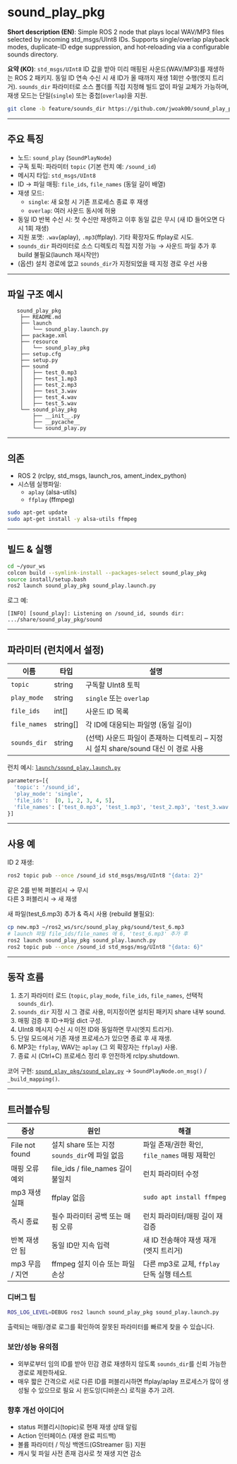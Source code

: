 # sound_play_pkg

**Short description (EN)**: Simple ROS 2 node that plays local WAV/MP3 files selected by incoming std_msgs/UInt8 IDs. Supports single/overlap playback modes, duplicate-ID edge suppression, and hot‑reloading via a configurable sounds directory.

**요약 (KO)**: `std_msgs/UInt8` ID 값을 받아 미리 매핑된 사운드(WAV/MP3)를 재생하는 ROS 2 패키지. 동일 ID 연속 수신 시 새 ID가 올 때까지 재생 1회만 수행(엣지 트리거). `sounds_dir` 파라미터로 소스 폴더를 직접 지정해 빌드 없이 파일 교체가 가능하며, 재생 모드는 단일(`single`) 또는 중첩(`overlap`)을 지원.

```bash
git clone -b feature/sounds_dir https://github.com/jwoak00/sound_play_pkg.git
```

---

## 주요 특징

- 노드: `sound_play` (`SoundPlayNode`)
- 구독 토픽: 파라미터 `topic` (기본 런치 예: `/sound_id`)
- 메시지 타입: `std_msgs/UInt8`
- ID → 파일 매핑: `file_ids`, `file_names` (동일 길이 배열)
- 재생 모드:
  - `single`: 새 요청 시 기존 프로세스 종료 후 재생
  - `overlap`: 여러 사운드 동시에 허용
- 동일 ID 반복 수신 시: 첫 수신만 재생하고 이후 동일 값은 무시 (새 ID 들어오면 다시 1회 재생)
- 지원 포맷: `.wav`(aplay), `.mp3`(ffplay). 기타 확장자도 ffplay로 시도.
- `sounds_dir` 파라미터로 소스 디렉토리 직접 지정 가능 → 사운드 파일 추가 후 build 불필요(launch 재시작만)
- (옵션) 설치 경로에 없고 `sounds_dir`가 지정되었을 때 지정 경로 우선 사용


---

## 파일 구조 예시

```
   sound_play_pkg
    ├── README.md
    ├── launch
    │   └── sound_play.launch.py
    ├── package.xml
    ├── resource
    │   └── sound_play_pkg
    ├── setup.cfg
    ├── setup.py
    ├── sound
    │   ├── test_0.mp3
    │   ├── test_1.mp3
    │   ├── test_2.mp3
    │   ├── test_3.wav
    │   ├── test_4.wav
    │   ├── test_5.wav
    └── sound_play_pkg
        ├── __init__.py
        ├── __pycache__
        └── sound_play.py

```

---

## 의존

- ROS 2 (rclpy, std_msgs, launch_ros, ament_index_python)
- 시스템 실행파일:
  - `aplay` (alsa-utils)
  - `ffplay` (ffmpeg)
```bash
sudo apt-get update
sudo apt-get install -y alsa-utils ffmpeg
```

---

## 빌드 & 실행

```bash
cd ~/your_ws
colcon build --symlink-install --packages-select sound_play_pkg
source install/setup.bash
ros2 launch sound_play_pkg sound_play.launch.py
```

로그 예:
```
[INFO] [sound_play]: Listening on /sound_id, sounds dir: .../share/sound_play_pkg/sound
```

---

## 파라미터 (런치에서 설정)

| 이름          | 타입        | 설명 |
|---------------|-------------|------|
| `topic`       | string      | 구독할 UInt8 토픽 |
| `play_mode`   | string      | `single` 또는 `overlap` |
| `file_ids`    | int[]       | 사운드 ID 목록 |
| `file_names`  | string[]    | 각 ID에 대응되는 파일명 (동일 길이) |
| `sounds_dir`  | string      | (선택) 사운드 파일이 존재하는 디렉토리 – 지정 시 설치 share/sound 대신 이 경로 사용 |

런치 예시: [`launch/sound_play.launch.py`](launch/sound_play.launch.py)

```python
parameters=[{
  'topic': '/sound_id',
  'play_mode': 'single',
  'file_ids':  [0, 1, 2, 3, 4, 5],
  'file_names': ['test_0.mp3', 'test_1.mp3', 'test_2.mp3', 'test_3.wav', 'test_4.wav', 'test_5.wav'],
}]
```

---

## 사용 예

ID 2 재생:
```bash
ros2 topic pub --once /sound_id std_msgs/msg/UInt8 "{data: 2}"
```

같은 2를 반복 퍼블리시 → 무시  
다른 3 퍼블리시 → 새 재생

새 파일(test_6.mp3) 추가 & 즉시 사용 (rebuild 불필요):
```bash
cp new.mp3 ~/ros2_ws/src/sound_play_pkg/sound/test_6.mp3
# launch 파일 file_ids/file_names 에 6, 'test_6.mp3' 추가 후
ros2 launch sound_play_pkg sound_play.launch.py
ros2 topic pub --once /sound_id std_msgs/msg/UInt8 "{data: 6}"
```

---

## 동작 흐름

1. 초기 파라미터 로드 (`topic`, `play_mode`, `file_ids`, `file_names`, 선택적 `sounds_dir`).
2. `sounds_dir` 지정 시 그 경로 사용, 미지정이면 설치된 패키지 share 내부 sound.
3. 매핑 검증 후 ID→파일 dict 구성.
4. UInt8 메시지 수신 시 이전 ID와 동일하면 무시(엣지 트리거).
5. 단일 모드에서 기존 재생 프로세스가 있으면 종료 후 새 재생.
6. MP3는 `ffplay`, WAV는 `aplay` (그 외 확장자는 `ffplay`) 사용.
7. 종료 시 (Ctrl+C) 프로세스 정리 후 안전하게 rclpy.shutdown.

코어 구현: [`sound_play_pkg/sound_play.py`](sound_play_pkg/sound_play.py) → `SoundPlayNode.on_msg()` / `_build_mapping()`.


---

## 트러블슈팅

| 증상 | 원인 | 해결 |
|------|------|------|
| File not found | 설치 share 또는 지정 `sounds_dir`에 파일 없음 | 파일 존재/권한 확인, `file_names` 매핑 재확인 |
| 매핑 오류 예외 | file_ids / file_names 길이 불일치 | 런치 파라미터 수정 |
| mp3 재생 실패 | ffplay 없음 | `sudo apt install ffmpeg` |
| 즉시 종료 | 필수 파라미터 공백 또는 매핑 오류 | 런치 파라미터/매핑 길이 재검증 |
| 반복 재생 안 됨 | 동일 ID만 지속 입력 | 새 ID 전송해야 재생 재개 (엣지 트리거) |
| mp3 무음 / 지연 | ffmpeg 설치 이슈 또는 파일 손상 | 다른 mp3로 교체, `ffplay` 단독 실행 테스트 |

### 디버그 팁
```bash
ROS_LOG_LEVEL=DEBUG ros2 launch sound_play_pkg sound_play.launch.py
```
출력되는 매핑/경로 로그를 확인하여 잘못된 파라미터를 빠르게 찾을 수 있습니다.

### 보안/성능 유의점
- 외부로부터 임의 ID를 받아 민감 경로 재생하지 않도록 `sounds_dir`를 신뢰 가능한 경로로 제한하세요.
- 매우 짧은 간격으로 서로 다른 ID를 퍼블리시하면 ffplay/aplay 프로세스가 많이 생성될 수 있으므로 필요 시 윈도잉(디바운스) 로직을 추가 고려.

### 향후 개선 아이디어
- status 퍼블리시(topic)로 현재 재생 상태 알림
- Action 인터페이스 (재생 완료 피드백)
- 볼륨 파라미터 / 믹싱 백엔드(GStreamer 등) 지원
- 캐시 및 파일 사전 존재 검사로 첫 재생 지연 감소

